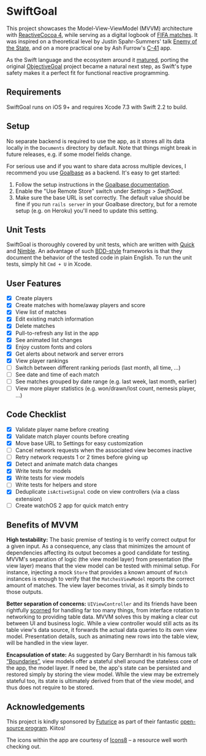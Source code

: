 SwiftGoal
=========

This project showcases the Model-View-ViewModel (MVVM) architecture with [ReactiveCocoa 4][reactive-cocoa], while serving as a digital logbook of [FIFA matches][fifa-wikipedia]. It was inspired on a theoretical level by Justin Spahr-Summers' talk [Enemy of the State][enemy-of-the-state], and on a more practical one by Ash Furrow's [C-41][c-41] app.

[reactive-cocoa]: https://github.com/ReactiveCocoa/ReactiveCocoa
[fifa-wikipedia]: https://en.wikipedia.org/wiki/FIFA_(video_game_series)
[enemy-of-the-state]: https://github.com/jspahrsummers/enemy-of-the-state
[c-41]: https://github.com/ashfurrow/C-41

As the Swift language and the ecosystem around it [matured][reactive-cocoa-releases], porting the original [ObjectiveGoal][objective-goal] project became a natural next step, as Swift's type safety makes it a perfect fit for functional reactive programming.

[reactive-cocoa-releases]: https://github.com/ReactiveCocoa/ReactiveCocoa/releases
[objective-goal]: https://github.com/richeterre/ObjectiveGoal

Requirements
------------

SwiftGoal runs on iOS 9+ and requires Xcode 7.3 with Swift 2.2 to build.

Setup
-----

No separate backend is required to use the app, as it stores all its data locally in the `Documents` directory by default. Note that things might break in future releases, e.g. if some model fields change.

For serious use and if you want to share data across multiple devices, I recommend you use [Goalbase][goalbase] as a backend. It's easy to get started:

1. Follow the setup instructions in the [Goalbase documentation][goalbase-docs].
2. Enable the "Use Remote Store" switch under _Settings > SwiftGoal_.
3. Make sure the base URL is set correctly. The default value should be fine if you run `rails server` in your Goalbase directory, but for a remote setup (e.g. on Heroku) you'll need to update this setting.

[goalbase]: https://github.com/richeterre/goalbase
[goalbase-docs]: https://github.com/richeterre/goalbase/blob/master/README.md

Unit Tests
----------

SwiftGoal is thoroughly covered by unit tests, which are written with [Quick][quick] and [Nimble][nimble]. An advantage of such [BDD-style][bdd-wikipedia] frameworks is that they document the behavior of the tested code in plain English. To run the unit tests, simply hit `Cmd + U` in Xcode.

[quick]: https://github.com/Quick/Quick
[nimble]: https://github.com/Quick/Nimble
[bdd-wikipedia]: https://en.wikipedia.org/wiki/Behavior-driven_development

User Features
-------------

* [x] Create players
* [x] Create matches with home/away players and score
* [x] View list of matches
* [x] Edit existing match information
* [x] Delete matches
* [x] Pull-to-refresh any list in the app
* [x] See animated list changes
* [x] Enjoy custom fonts and colors
* [x] Get alerts about network and server errors
* [x] View player rankings
* [ ] Switch between different ranking periods (last month, all time, …)
* [ ] See date and time of each match
* [ ] See matches grouped by date range (e.g. last week, last month, earlier)
* [ ] View more player statistics (e.g. won/drawn/lost count, nemesis player, …)

Code Checklist
--------------

* [x] Validate player name before creating
* [x] Validate match player counts before creating
* [x] Move base URL to Settings for easy customization
* [ ] Cancel network requests when the associated view becomes inactive
* [ ] Retry network requests 1 or 2 times before giving up
* [x] Detect and animate match data changes
* [x] Write tests for models
* [x] Write tests for view models
* [ ] Write tests for helpers and store
* [x] Deduplicate `isActiveSignal` code on view controllers (via a class extension)
* [ ] Create watchOS 2 app for quick match entry

[snapkit]: https://github.com/SnapKit/SnapKit

Benefits of MVVM
----------------

__High testability:__ The basic premise of testing is to verify correct output for a given input. As a consequence, any class that minimizes the amount of dependencies affecting its output becomes a good candidate for testing. MVVM's separation of logic (the view model layer) from presentation (the view layer) means that the view model can be tested with minimal setup. For instance, injecting a mock `Store` that provides a known amount of `Match` instances is enough to verify that the `MatchesViewModel` reports the correct amount of matches. The view layer becomes trivial, as it simply binds to those outputs.

__Better separation of concerns:__ `UIViewController` and its friends have been rightfully [scorned][mvc-tweet] for handling far too many things, from interface rotation to networking to providing table data. MVVM solves this by making a clear cut between UI and business logic. While a view controller would still acts as its table view's data source, it forwards the actual data queries to its own view model. Presentation details, such as animating new rows into the table view, will be handled in the view layer.

__Encapsulation of state:__ As suggested by Gary Bernhardt in his famous talk [“Boundaries”][boundaries-talk], view models offer a stateful shell around the stateless core of the app, the model layer. If need be, the app's state can be persisted and restored simply by storing the view model. While the view may be extremely stateful too, its state is ultimately derived from that of the view model, and thus does not require to be stored.

[mvc-tweet]: https://twitter.com/colin_campbell/status/293167951132098560
[boundaries-talk]: https://www.destroyallsoftware.com/talks/boundaries

Acknowledgements
----------------

This project is kindly sponsored by [Futurice][futurice] as part of their fantastic [open-source program][spice-program]. Kiitos!

The icons within the app are courtesy of [Icons8][icons8] – a resource well worth checking out.

[futurice]: http://futurice.com/
[spice-program]: http://www.spiceprogram.org/
[icons8]: https://icons8.com/

